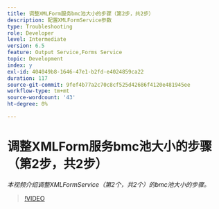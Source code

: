 ```yaml
---
title: 调整XMLForm服务bmc池大小的步骤（第2步，共2步）
description: 配置XMLFormService参数
type: Troubleshooting
role: Developer
level: Intermediate
version: 6.5
feature: Output Service,Forms Service
topic: Development
index: y
exl-id: 404049b8-1646-47e1-b2fd-e4024859ca22
duration: 117
source-git-commit: 9fef4b77a2c70c8cf525d42686f4120e481945ee
workflow-type: tm+mt
source-wordcount: '43'
ht-degree: 0%

---
```



# 调整XMLForm服务bmc池大小的步骤（第2步，共2步）

*本视频介绍调整XMLFormService（第2个，共2个）的bmc池大小的步骤。*

>[!VIDEO](https://video.tv.adobe.com/v/335553?quality=12&learn=on)
